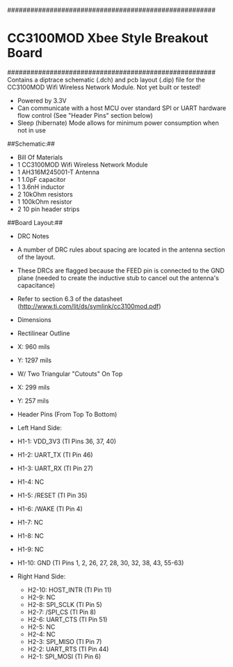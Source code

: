 ######################################################
# CC3100MOD Xbee Style Breakout Board                #
######################################################
Contains a diptrace schematic (.dch) and pcb layout (.dip) file for the CC3100MOD Wifi Wireless Network Module. Not yet built or tested!

* Powered by 3.3V
* Can communicate with a host MCU over standard SPI or UART hardware flow control (See "Header Pins" section below)
* Sleep (hibernate) Mode allows for minimum power consumption when not in use

##Schematic:##
* Bill Of Materials 
 * 1 CC3100MOD Wifi Wireless Network Module
 * 1 AH316M245001-T Antenna
 * 1 1.0pF capacitor
 * 1 3.6nH inductor
 * 2 10kOhm resistors
 * 1 100kOhm resistor
 * 2 10 pin header strips

##Board Layout:##
* DRC Notes
 * A number of DRC rules about spacing are located in the antenna section of the layout.
 * These DRCs are flagged because the FEED pin is connected to the GND plane (needed to create the inductive stub to cancel out the antenna's capacitance)
 * Refer to section 6.3 of the datasheet (http://www.ti.com/lit/ds/symlink/cc3100mod.pdf)

* Dimensions 
 * Rectilinear Outline
  * X: 960 mils
  * Y: 1297 mils
 * W/ Two Triangular "Cutouts" On Top
  * X: 299 mils
  * Y: 257 mils

* Header Pins (From Top To Bottom) 
 * Left Hand Side:
  * H1-1: VDD_3V3 (TI Pins 36, 37, 40)
  * H1-2: UART_TX (TI Pin 46)
  * H1-3: UART_RX (TI Pin 27)
  * H1-4: NC
  * H1-5: /RESET (TI Pin 35)
  * H1-6: /WAKE (TI Pin 4)
  * H1-7: NC
  * H1-8: NC
  * H1-9: NC
  * H1-10: GND (TI Pins 1, 2, 26, 27, 28, 30, 32, 38, 43, 55-63)

* Right Hand Side:
  * H2-10: HOST_INTR (TI Pin 11)
  * H2-9: NC
  * H2-8: SPI_SCLK (TI Pin 5)
  * H2-7: /SPI_CS (TI Pin 8)
  * H2-6: UART_CTS (TI Pin 51)
  * H2-5: NC
  * H2-4: NC
  * H2-3: SPI_MISO (TI Pin 7)
  * H2-2: UART_RTS (TI Pin 44)
  * H2-1: SPI_MOSI (TI Pin 6)
